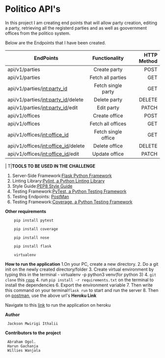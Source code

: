

# Politico API's

In this project I am creating  end points that will allow party creation, editing a party, retrieving all the registerd parties and as well as goovernment offices from the politico system. 


Below are the Endpoints that I have been created.

| EndPoints       | Functionality  | HTTP Method  |
| ------------- |:-------------:| -----:|
| api/v1/parties | Create party| POST |
| api/v1/parties | Fetch all parties |GET|
| api/v1/parties/<int:party_id> |Fetch single party |GET|
| api/v1/parties/<int:party_id>/delete |Delete party |DELETE|
| api/v1/parties/<int:party_id>/edit|Edit party |PATCH|
| api/v1/offices |Create office |POST|
| api/v1/offices |Fetch all offices |GET|
| api/v1/offices/<int:office_id> |Fetch single office |GET|
| api/v1/offices/<int:office_id>/delete |Delete office |DELETE|
| api/v1/offices/<int:office_id>/edit |Update office |PATCH|
|
T|**TOOLS TO BE USED IN THE CHALLENGE**
1. Server-Side Framework:[Flask Python Framework](http://flask.pocoo.org/)
2. Linting Library:[Pylint, a Python Linting Library](https://www.pylint.org/)
3. Style Guide:[PEP8 Style Guide](https://www.python.org/dev/peps/pep-0008/)
4. Testing Framework:[PyTest, a Python Testing Framework](https://docs.pytest.org/en/latest/)
5. Testing Endpoints: [PostMan](https://www.getpostman.com/)
6. Testing Framework:[Coverage, a Python Testing Framework](https://coverage.readthedocs.io/en/v4.5.x/)
 
**Other requirements**

		pip install pytest

		pip install coverage

		pip install nose

		pip install flask

		virtualenv

**How to run the application**
 1.On your PC, create a new directory.
 2. Do a git init on the newly created directory/folder
 3. Create virtual environment by typing this in the terminal - virtualenv -p python3 venv(for python 3)
 4. `git clone` this  <code>[repo](https://github.com/Jacksonmwirigi/politico/)</code>
 4. run `pip install -r requirements.txt` on the terminal to install the dependencies
 6. Export the environment variable
 7. Then write this command on your terminal```flask run``` to start and run the server
 8. Then on [postman](https://www.getpostman.com/), use the above url's
 **Heroku Link**

 Navigate to this [link](https://politico-ap1-arrotech.herokuapp.com/) to run the application on heroku


**Author**

     Jackson Mwirigi Ithalii


**Contributors to the project**

     Abraham Ogol.
     Harun Gachanja
     Willies Wanjala
        